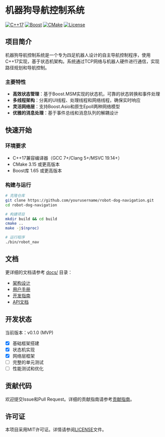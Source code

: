 # 机器狗导航控制系统

[![C++17](https://img.shields.io/badge/C%2B%2B-17-blue.svg)](https://isocpp.org/std/the-standard)
[![Boost](https://img.shields.io/badge/Boost-1.65%2B-orange.svg)](https://www.boost.org/)
[![CMake](https://img.shields.io/badge/CMake-3.15%2B-brightgreen.svg)](https://cmake.org/)
[![License](https://img.shields.io/badge/License-MIT-green.svg)](LICENSE)

## 项目简介

机器狗导航控制系统是一个专为四足机器人设计的自主导航控制程序，使用C++17实现，基于状态机架构。系统通过TCP网络与机器人硬件进行通信，实现路径规划和导航控制。

### 主要特性

- **高效状态管理**：基于Boost.MSM实现的状态机，可靠的状态转换和事件处理
- **多线程架构**：分离的UI线程、处理线程和网络线程，确保实时响应
- **灵活网络层**：支持Boost.Asio和原生Epoll两种网络模型
- **优雅的消息处理**：基于事件总线和消息队列的解耦设计

## 快速开始

### 环境要求

- C++17兼容编译器（GCC 7+/Clang 5+/MSVC 19.14+）
- CMake 3.15 或更高版本
- Boost库 1.65 或更高版本

### 构建与运行

```bash
# 克隆仓库
git clone https://github.com/yourusername/robot-dog-navigation.git
cd robot-dog-navigation

# 构建项目
mkdir build && cd build
cmake ..
make -j$(nproc)

# 运行程序
./bin/robot_nav
```

## 文档

更详细的文档请参考 [docs/](docs/) 目录：

- [架构设计](docs/architecture.md)
- [用户手册](docs/user_manual.md)
- [开发指南](docs/developer_guide.md)
- [API文档](docs/api.md)

## 开发状态

当前版本：v0.1.0 (MVP)

- [x] 基础框架搭建
- [x] 状态机实现
- [x] 网络层框架
- [ ] 完整的单元测试
- [ ] 性能测试和优化

## 贡献代码

欢迎提交Issue和Pull Request。详细的贡献指南请参考[贡献指南](docs/contributing.md)。

## 许可证

本项目采用MIT许可证。详情请参阅[LICENSE](LICENSE)文件。
